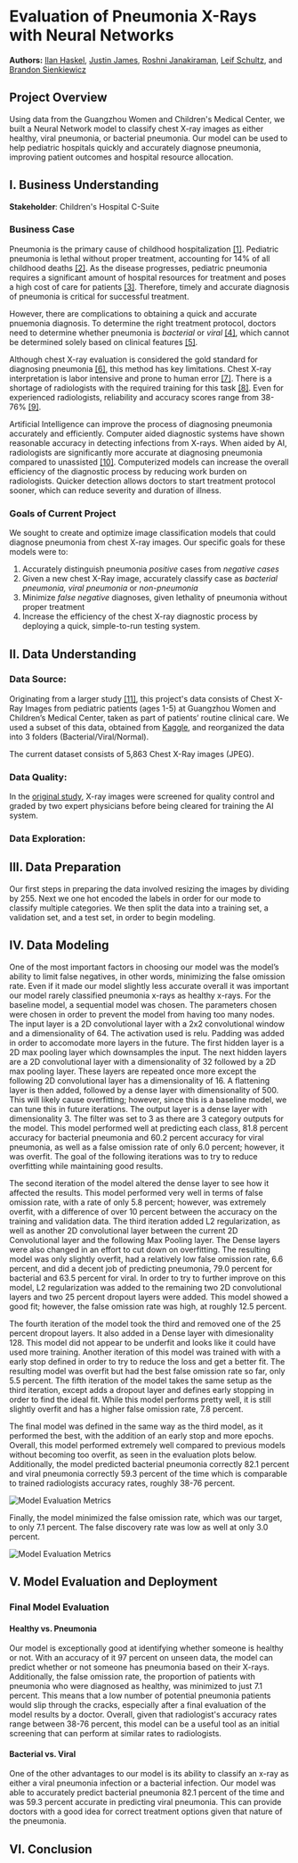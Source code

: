# Evaluation of Pneumonia X-Rays with Neural Networks

**Authors:** [Ilan Haskel](https://www.linkedin.com/in/ilan-haskel-86280812b/), [Justin James](https://www.linkedin.com/in/jtdjames/), [Roshni Janakiraman](https://www.linkedin.com/in/roshni-janakiraman/), [Leif Schultz](https://www.linkedin.com/in/leifschultz/), and [Brandon Sienkiewicz](https://www.linkedin.com/in/brandon-sienkiewicz-data-science/)

## Project Overview

Using data from the Guangzhou Women and Children's Medical Center, we built a Neural Network model to classify chest X-ray images as either healthy, viral pneumonia, or bacterial pneumonia. Our model can be used to help pediatric hospitals quickly and accurately diagnose pneumonia, improving patient outcomes and hospital resource allocation.

## I. Business Understanding

**Stakeholder**: Children's Hospital C-Suite

### Business Case

Pneumonia is the primary cause of childhood hospitalization [[1]](https://pubmed.ncbi.nlm.nih.gov/25695124/). Pediatric pneumonia is lethal without proper treatment, accounting for 14% of all childhood deaths [[2]](https://www.who.int/en/news-room/fact-sheets/detail/pneumonia). As the disease progresses, pediatric pneumonia requires a significant amount of hospital resources for treatment and poses a high cost of care for patients [[3]](https://www.sciencedirect.com/science/article/pii/S2352646719300274). Therefore, timely and accurate diagnosis of pneumonia is critical for successful treatment.

However, there are complications to obtaining a quick and accurate pnuemonia diagnosis. To determine the right treatment protocol, doctors need to determine whether pneumonia is *bacterial* or *viral* [[4]](https://www.nejm.org/doi/full/10.1056/NEJMoa1405870), which cannot be determined solely based on clinical features [[5]](https://pneumonia.biomedcentral.com/articles/10.15172/pneu.2014.5/464#Sec4).

Although chest X-ray evaluation is considered the gold standard for diagnosing pneumonia [[6]](https://academic.oup.com/cid/article/31/2/347/293404), this method has key limitations. Chest X-ray interpretation is labor intensive and prone to human error [[7]](https://www.thelancet.com/journals/landig/article/PIIS2589-7500(21)00106-0/fulltext). There is a shortage of radiologists with the required training for this task [[8]](https://www.ajronline.org/doi/full/10.2214/AJR.12.10375).  Even for experienced radiologists, reliability and accuracy scores range from 38-76% [[9]](https://www.ajronline.org/doi/10.2214/AJR.19.21521).

Artificial Intelligence can improve the process of diagnosing pneumonia accurately and efficiently. Computer aided diagnostic systems have shown reasonable accuracy in detecting infections from X-rays. When aided by AI, radiologists are significantly more accurate at diagnosing pneumonia compared to unassisted [[10]](https://www.thelancet.com/journals/landig/article/PIIS2589-7500(21)00106-0/fulltext). Computerized models can increase the overall efficiency of the diagnostic process by reducing work burden on radiologists. Quicker detection allows doctors to start treatment protocol sooner, which can reduce severity and duration of illness.  

### Goals of Current Project

We sought to create and optimize image classification models that could diagnose pneumonia from chest X-ray images. Our specific goals for these models were to:

1. Accurately distinguish pneumonia *positive* cases from *negative cases*
2. Given a new chest X-Ray image, accurately classify case as *bacterial pneumonia,* *viral pneumonia* or *non-pneumonia*
3. Minimize *false negative* diagnoses, given lethality of pneumonia without proper treatment
4. Increase the efficiency of the chest X-ray diagnostic process by deploying a quick, simple-to-run testing system.

## II. Data Understanding

### Data Source:

Originating from a larger study [[11]](https://www.cell.com/cell/fulltext/S0092-8674(18)30154-5), this project's data consists of Chest X-Ray Images from pediatric patients (ages 1-5) at Guangzhou Women and Children’s Medical Center, taken as part of patients’ routine clinical care. We used a subset of this data, obtained from [Kaggle](https://www.kaggle.com/datasets/paultimothymooney/chest-xray-pneumonia), and reorganized the data into 3 folders (Bacterial/Viral/Normal).

The current dataset consists of 5,863 Chest X-Ray images (JPEG).

### Data Quality: 

In the [original study](https://www.cell.com/cell/fulltext/S0092-8674(18)30154-5), X-ray images were screened for quality control and graded by two expert physicians before being cleared for training the AI system. 

### Data Exploration:

### 







## III. Data Preparation

Our first steps in preparing the data involved resizing the images by dividing by 255. Next we one hot encoded the labels in order for our mode to classify multiple categories. We then split the data into a training set, a validation set, and a test set, in order to begin modeling.

## IV. Data Modeling

One of the most important factors in choosing our model was the model’s ability to limit false negatives, in other words, minimizing the false omission rate. Even if it made our model slightly less accurate overall it was important our model rarely classified pneumonia x-rays as healthy x-rays. For the baseline model, a sequential model was chosen. The parameters chosen were chosen in order to prevent the model from having too many nodes. The input layer is a 2D convolutional layer with a 2x2 convolutional window and a dimensionality of 64. The activation used is relu. Padding was added in order to accomodate more layers in the future. The first hidden layer is a 2D max pooling layer which downsamples the input. The next hidden layers are a 2D convolutional layer with a dimensionality of 32 followed by a 2D max pooling layer. These layers are repeated once more except the following 2D convolutional layer has a dimensionality of 16. A flattening layer is then added, followed by a dense layer with dimensionality of 500. This will likely cause overfitting; however, since this is a baseline model, we can tune this in future iterations. The output layer is a dense layer with dimensionality 3. The filter was set to 3 as there are 3 category outputs for the model. This model performed well at predicting each class, 81.8 percent accuracy for bacterial pneumonia and 60.2 percent accuracy for viral pneumonia, as well as a false omission rate of only 6.0 percent; however, it was overfit. The goal of the following iterations was to try to reduce overfitting while maintaining good results.

The second iteration of the model altered the dense layer to see how it affected the results. This model performed very well in terms of false omission rate, with a rate of only 5.8 percent; however, was extremely overfit, with a difference of over 10 percent between the accuracy on the training and validation data. The third iteration added L2 regularization, as well as another 2D convolutional layer between the current 2D Convolutional layer and the following Max Pooling layer. The Dense layers were also changed in an effort to cut down on overfitting. The resulting model was only slightly overfit, had a relatively low false omission rate, 6.6 percent, and did a decent job of predicting pneumonia, 79.0 percent for bacterial and 63.5 percent for viral. In order to try to further improve on this model, L2 regularization was added to the remaining two 2D convolutional layers and two 25 percent dropout layers were added. This model showed a good fit; however, the false omission rate was high, at roughly 12.5 percent.

The fourth iteration of the model took the third and removed one of the 25 percent dropout layers. It also added in a Dense layer with dimesionality 128. This model did not appear to be underfit and looks like it could have used more training. Another iteration of this model was trained with with a early stop defined in order to try to reduce the loss and get a better fit. The resulting model was overfit but had the best false omission rate so far, only 5.5 percent. The fifth iteration of the model takes the same setup as the third iteration, except adds a dropout layer and defines early stopping in order to find the ideal fit. While this model performs pretty well, it is still slightly overfit and has a higher false omission rate, 7.8 percent.

The final model was defined in the same way as the third model, as it performed the best, with the addition of an early stop and more epochs. Overall, this model performed extremely well compared to previous models without becoming too overfit, as seen in the evaluation plots below. Additionally, the model predicted bacterial pneumonia correctly 82.1 percent and viral pneumonia correctly 59.3 percent of the time which is comparable to trained radiologists accuracy rates, roughly 38-76 percent.

![Model Evaluation Metrics](images/eval.png)

Finally, the model minimized the false omission rate, which was our target, to only 7.1 percent. The false discovery rate was low as well at only 3.0 percent.

![Model Evaluation Metrics](images/fp_fn_rate.png)

## V. Model Evaluation and Deployment

### Final Model Evaluation

#### Healthy vs. Pneumonia



Our model is exceptionally good at identifying whether someone is healthy or not. With an accuracy of it 97 percent on unseen data, the model can predict whether or not someone has pneumonia based on their X-rays. Additionally, the false omission rate, the proportion of patients with pneumonia who were diagnosed as healthy, was minimized to just 7.1 percent. This means that a low number of potential pneumonia patients would slip through the cracks, especially after a final evaluation of the model results by a doctor. Overall, given that radiologist's accuracy rates range between 38-76 percent, this model can be a useful tool as an initial screening that can perform at similar rates to radiologists.

#### Bacterial vs. Viral



One of the other advantages to our model is its ability to classify an x-ray as either a viral pneumonia infection or a bacterial infection. Our model was able to accurately predict bacterial pneumonia 82.1 percent of the time and was 59.3 percent accurate in predicting viral pneumonia. This can provide doctors with a good idea for correct treatment options given that nature of the pneumonia.

## VI. Conclusion 
